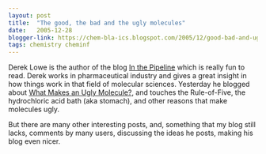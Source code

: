 ```yaml
---
layout: post
title:  "The good, the bad and the ugly molecules"
date:   2005-12-28
blogger-link: https://chem-bla-ics.blogspot.com/2005/12/good-bad-and-ugly-molecules.html
tags: chemistry cheminf
---
```


Derek Lowe is the author of the blog [In the Pipeline](http://www.corante.com/pipeline/) which is really fun to read. Derek works in
pharmaceutical industry and gives a great insight in how things work in that field of molecular sciences. Yesterday he blogged about
[What Makes an Ugly Molecule?](http://www.corante.com/pipeline/archives/2005/12/27/what_makes_an_ugly_molecule.php), and touches the
Rule-of-Five, the hydrochloric acid bath (aka stomach), and other reasons that make molecules ugly.

But there are many other interesting posts, and, something that my blog still lacks, comments by many users, discussing the ideas he
posts, making his blog even nicer.
